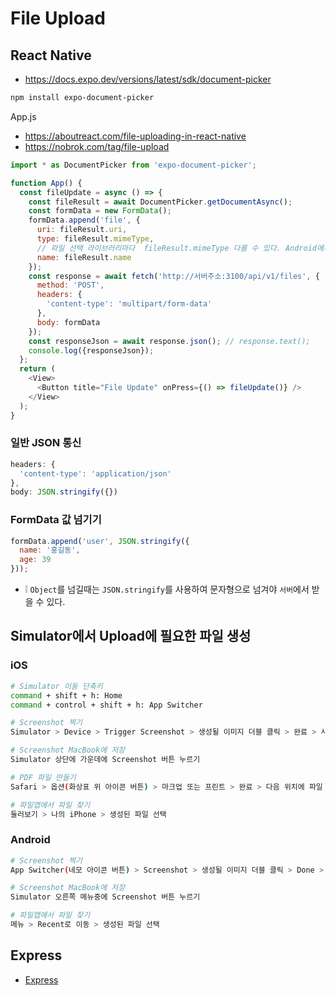 # File Upload

## React Native
* https://docs.expo.dev/versions/latest/sdk/document-picker

```sh
npm install expo-document-picker
```

App.js
* https://aboutreact.com/file-uploading-in-react-native
* https://nobrok.com/tag/file-upload
```js
import * as DocumentPicker from 'expo-document-picker';

function App() {
  const fileUpdate = async () => {
    const fileResult = await DocumentPicker.getDocumentAsync();
    const formData = new FormData();
    formData.append('file', {
      uri: fileResult.uri,
      type: fileResult.mimeType,
      // 파일 선택 라이브러리마다  fileResult.mimeType 다를 수 있다. Android에서 업로드가 안 되면 'image/png'로 하드코딩
      name: fileResult.name
    });
    const response = await fetch('http://서버주소:3100/api/v1/files', {
      method: 'POST',
      headers: {
        'content-type': 'multipart/form-data'
      },
      body: formData
    });
    const responseJson = await response.json(); // response.text();
    console.log({responseJson});
  };
  return (
    <View>
      <Button title="File Update" onPress={() => fileUpdate()} />
    </View>
  );
}
```

### 일반 JSON 통신
```js
headers: {
  'content-type': 'application/json'
},
body: JSON.stringify({})
```

### FormData 값 넘기기
```js
formData.append('user', JSON.stringify({
  name: '홍길동',
  age: 39
}));
```
* ❕ `Object`를 넘길때는 `JSON.stringify`를 사용하여 문자형으로 넘겨야 `서버`에서 받을 수 있다.

## Simulator에서 Upload에 필요한 파일 생성
### iOS
```sh
# Simulator 이동 단축키
command + shift + h: Home
command + control + shift + h: App Switcher

# Screenshot 찍기
Simulator > Device > Trigger Screenshot > 생성될 이미지 더블 클릭 > 완료 > 사진 앱에 저장 또는 파일 앱에 저장

# Screenshot MacBook에 저장
Simulator 상단에 가운데에 Screenshot 버튼 누르기

# PDF 파일 만들기
Safari > 옵션(화상표 위 아이콘 버튼) > 마크업 또는 프린트 > 완료 > 다음 위치에 파일 저장

# 파일앱에서 파일 찾기
둘러보기 > 나의 iPhone > 생성된 파일 선택
```

### Android
```sh
# Screenshot 찍기
App Switcher(네모 아이콘 버튼) > Screenshot > 생성될 이미지 더블 클릭 > Done > Save

# Screenshot MacBook에 저장
Simulator 오른쪽 메뉴중에 Screenshot 버튼 누르기

# 파일앱에서 파일 찾기
메뉴 > Recent로 이동 > 생성된 파일 선택
```

## Express
* [Express](https://github.com/ovdncids/react-curriculum/blob/master/FileUpload.md#express)
